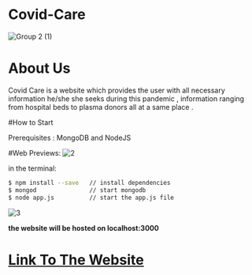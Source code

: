 # Covid-Care
![Group 2 (1)](https://user-images.githubusercontent.com/68319172/95670467-e6d40d00-0ba8-11eb-8143-6668a5a2f21b.png)
# About Us
Covid Care is a website which provides the user with all necessary information he/she she seeks during this pandemic , information ranging from hospital beds to plasma donors all at a same place .

#How to Start

Prerequisites : MongoDB and NodeJS

#Web Previews:
![2](https://user-images.githubusercontent.com/68319172/95670515-dff9ca00-0ba9-11eb-96f7-3243b4b58aa9.png)

in the terminal:
```bash
$ npm install --save   // install dependencies
$ mongod               // start mongodb
$ node app.js          // start the app.js file
```


![3](https://user-images.githubusercontent.com/68319172/95670518-ec7e2280-0ba9-11eb-9173-63e31e296399.png)

**the website will be hosted on localhost:3000**

# [Link To The Website](https://secure-oasis-85299.herokuapp.com/)


